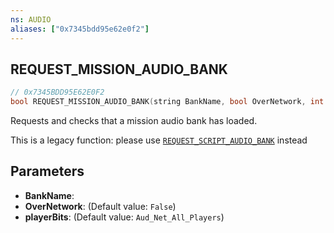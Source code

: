 ```yaml
---
ns: AUDIO
aliases: ["0x7345bdd95e62e0f2"]
---
```

## REQUEST_MISSION_AUDIO_BANK

```c
// 0x7345BDD95E62E0F2
bool REQUEST_MISSION_AUDIO_BANK(string BankName, bool OverNetwork, int playerBits);
```

Requests and checks that a mission audio bank has loaded.

This is a legacy function: please use [`REQUEST_SCRIPT_AUDIO_BANK`](#_0x2F844A8B08D76685) instead


## Parameters
* **BankName**: 
* **OverNetwork**: (Default value: `False`)
* **playerBits**: (Default value: `Aud_Net_All_Players`)
